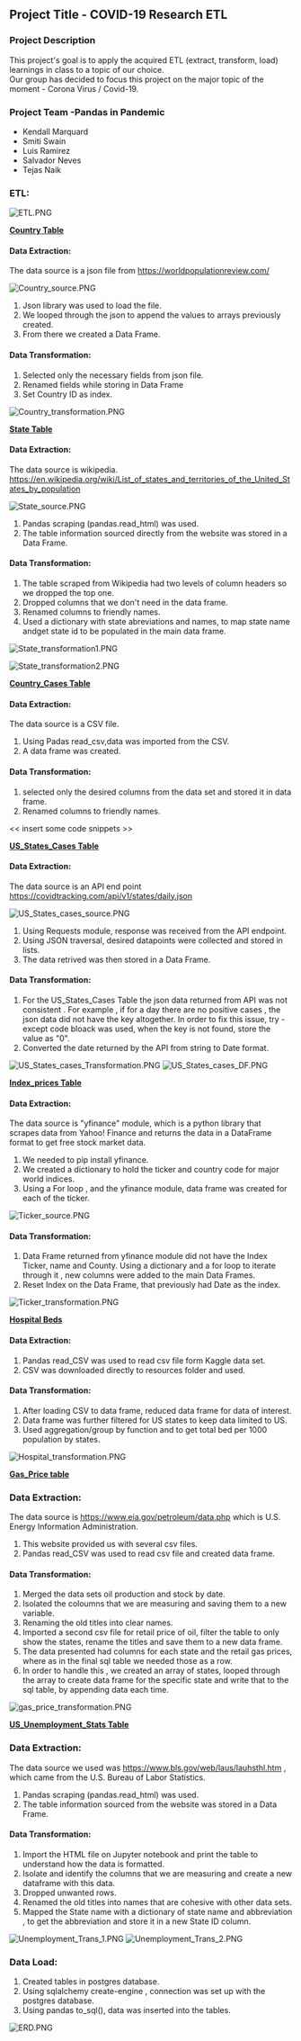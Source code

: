 ## Project Title - COVID-19 Research ETL

### Project Description
This project's goal is to apply the acquired ETL (extract, transform, load) learnings in class to a topic of our choice.<br/>
Our group has decided to focus this project on the major topic of the moment - Corona Virus / Covid-19.

### Project Team -Pandas in Pandemic
- Kendall Marquard
- Smiti Swain
- Luis Ramirez
- Salvador Neves
- Tejas Naik

### ETL:

![ETL.PNG](Images/ETL.PNG)

<ins>**Country Table**</ins><br/>
#### Data Extraction:
The data source is a json file from https://worldpopulationreview.com/

![Country_source.PNG](Images/Country_source.PNG)

1) Json library was used to load the file.
2) We looped through the json to append the values to arrays previously created. 
3) From there we created a Data Frame.

#### Data Transformation:
1) Selected only the necessary fields from json file.
2) Renamed fields while storing in Data Frame
3) Set Country ID as index.

![Country_transformation.PNG](Images/Country_transformation.PNG)


<ins>**State Table**</ins><br/>
#### Data Extraction:
The data source is wikipedia. https://en.wikipedia.org/wiki/List_of_states_and_territories_of_the_United_States_by_population

![State_source.PNG](Images/State_source.PNG)

1) Pandas scraping (pandas.read_html) was used.
2) The table information sourced directly from the website was stored in a Data Frame.


#### Data Transformation:
1) The table scraped from Wikipedia had two levels of column headers so we dropped the top one.
2) Dropped columns that we don't need in the data frame.
3) Renamed columns to friendly names.
4) Used a dictionary with state abreviations and names, to map state name andget state id to be populated in the main data frame.

![State_transformation1.PNG](Images/State_transformation1.PNG)

![State_transformation2.PNG](Images/State_transformation2.PNG)

<ins>**Country_Cases Table**</ins><br/>
#### Data Extraction:
The data source is a CSV file.

1) Using Padas read_csv,data was imported from the CSV.
2) A data frame was created.

#### Data Transformation:

1) selected only the desired columns from the data set and stored it in data frame.
2) Renamed columns to friendly names.

<< insert some code snippets >>

<ins>**US_States_Cases Table**</ins><br/>
#### Data Extraction:
The data source is an API end point https://covidtracking.com/api/v1/states/daily.json

![US_States_cases_source.PNG](Images/US_States_cases_source.PNG)

1) Using Requests module, response was received from the API endpoint.
2) Using JSON traversal, desired datapoints were collected and stored in lists.
3) The data retrived was then stored in a Data Frame.


#### Data Transformation:
1) For the US_States_Cases Table the json data returned from API was not consistent . For example , if for a day there are no positive cases , the json data did not have the key altogether. In order to fix this issue, try - except code bloack was used, when the key is not found, store the value as "0".
2) Converted the date returned by the API from string to Date format.

![US_States_cases_Transformation.PNG](Images/US_States_cases_Transformation.PNG)
![US_States_cases_DF.PNG](Images/US_States_cases_DF.PNG)


<ins>**Index_prices Table**</ins><br/>
#### Data Extraction:
The data source is "yfinance" module, which is a python library that scrapes data from Yahoo! Finance and returns the data in a DataFrame format to get free stock market data.

1) We needed to pip install yfinance.
2) We created a dictionary to hold the ticker and country code for major world indices.
3) Using a For loop , and the yfinance module, data frame was created for each of the ticker.

![Ticker_source.PNG](Images/Ticker_source.PNG)


#### Data Transformation:
1) Data Frame returned from yfinance module did not have the Index Ticker, name and County. Using a dictionary and a for loop to iterate through it , new columns were added to the main Data Frames. 
2) Reset Index on the Data Frame, that previously had Date as the index.

![Ticker_transformation.PNG](Images/Ticker_transformation.PNG)


<ins>**Hospital Beds**</ins><br/>
#### Data Extraction:

1)	Pandas read_CSV was used to read csv file form Kaggle data set.
2)	CSV was downloaded directly to resources folder and used. 


#### Data Transformation:
1)	After loading CSV to data frame, reduced data frame for data of interest.
2)	Data frame was further filtered for US states to keep data limited to US.
3)	Used aggregation/group by function and to get total bed per 1000 population by states.

![Hospital_transformation.PNG](Images/Hospital_transformation.PNG)


<ins>**Gas_Price table**</ins><br/>
### Data Extraction: 
The data source is https://www.eia.gov/petroleum/data.php which is U.S. Energy Information Administration. 

1) This website provided us with several csv files.
2) Pandas read_CSV was used to read csv file and created data frame.

#### Data Transformation:
1) Merged the data sets oil production and stock by date.
2) Isolated the coloumns that we are measuring and saving them to a new variable.
3) Renaming the old titles into clear names.
4) Imported a second csv file for retail price of oil, filter the table to only show the states, rename the titles and save them to a new data frame.
5) The data presented had columns for each state and the retail gas prices, where as in the final sql table we needed those as a row.
6) In order to handle this , we created an array of states, looped through the array to create data frame for the specific state and write that to the sql table, by appending data each time.

![gas_price_transformation.PNG](Images/gas_price_transformation.PNG)

<ins>**US_Unemployment_Stats Table**</ins><br/>
### Data Extraction: 
The data source we used was https://www.bls.gov/web/laus/lauhsthl.htm , which came from the U.S. Bureau of Labor Statistics. 

1) Pandas scraping (pandas.read_html) was used.
2) The table information sourced from the website was stored in a Data Frame.

#### Data Transformation:
1) Import the HTML file on Jupyter notebook and print the table to understand how the data is formatted. 
2) Isolate and identify the columns that we are measuring and create a new dataframe with this data.
3) Dropped unwanted rows.
4) Renamed the old titles into names that are cohesive with other data sets.
5) Mapped the State name with a dictionary of state name and abbreviation , to get the abbreviation and store it in a new State ID column.


![Unemployment_Trans_1.PNG](Images/Unemployment_Trans_1.PNG)
![Unemployment_Trans_2.PNG](Images/Unemployment_Trans_2.PNG)

### Data Load:

1) Created tables in postgres database.
2) Using sqlalchemy create-engine , connection was set up with the postgres database.
3) Using pandas to_sql(), data was inserted into the tables.

![ERD.PNG](Images/ERD.png)

